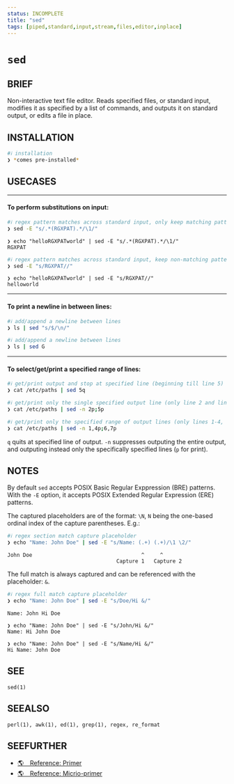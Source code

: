```yaml
---
status: INCOMPLETE
title: "sed"
tags: [piped,standard,input,stream,files,editor,inplace]
---
```


# `sed`

## BRIEF

Non-interactive text file editor. Reads specified files, or standard input, modifies it as specified by a list of commands, and outputs it on standard output, or edits a file in place.

## INSTALLATION


```bash
#ℹ︎ installation
❯ *comes pre-installed*
```


## USECASES

----
#### To perform substitutions on input:


```bash
#ℹ︎ regex pattern matches across standard input, only keep matching pattern
❯ sed -E "s/.*(RGXPAT).*/\1/"
```


    ❯ echo "helloRGXPATworld" | sed -E "s/.*(RGXPAT).*/\1/"
    RGXPAT


```bash
#ℹ︎ regex pattern matches across standard input, keep non-matching pattern
❯ sed -E "s/RGXPAT//"
```


    ❯ echo "helloRGXPATworld" | sed -E "s/RGXPAT//"
    helloworld

----
#### To print a newline in between lines:


```bash
#ℹ︎ add/append a newline between lines
❯ ls | sed "s/$/\n/"
```


```bash
#ℹ︎ add/append a newline between lines
❯ ls | sed G
```


----
#### To select/get/print a specified range of lines:


```bash
#ℹ︎ get/print output and stop at specified line (beginning till line 5)
❯ cat /etc/paths | sed 5q
```


```bash
#ℹ︎ get/print only the single specified output line (only line 2 and line 5)
❯ cat /etc/paths | sed -n 2p;5p
```


```bash
#ℹ︎ get/print only the specified range of output lines (only lines 1-4, and 6-7)
❯ cat /etc/paths | sed -n 1,4p;6,7p
```


`q` quits at specified line of output.
`-n` suppresses outputing the entire output, and outputing instead only the specifically specified lines (`p` for print).


## NOTES

By default `sed` accepts POSIX Basic Regular Exppression (BRE) patterns. With the `-E` option, it accepts POSIX Extended Regular Expression (ERE) patterns.

The captured placeholders are of the format: `\N`, `N` being the one-based ordinal index of the capture parentheses. E.g.:


```bash
#ℹ︎ regex section match capture placeholder
❯ echo "Name: John Doe" | sed -E "s/Name: (.+) (.+)/\1 \2/"
```

    John Doe                                   ^     ^
                                       Capture 1   Capture 2

The full match is always captured and can be referenced with the placeholder: `&`.


```bash
#ℹ︎ regex full match capture placeholder
❯ echo "Name: John Doe" | sed -E "s/Doe/Hi &/"
```

    Name: John Hi Doe

    ❯ echo "Name: John Doe" | sed -E "s/John/Hi &/"
    Name: Hi John Doe

    ❯ echo "Name: John Doe" | sed -E "s/Name/Hi &/"
    Hi Name: John Doe

## SEE

    sed(1)

## SEEALSO

    perl(1), awk(1), ed(1), grep(1), regex, re_format

## SEEFURTHER

- [🌎 Reference: Primer](https://tldp.org/LDP/Bash-Beginners-Guide/html/Bash-Beginners-Guide.html#chap_05)
- [🌎 Reference: Micrio-primer](https://tldp.org/LDP/abs/html/abs-guide.html#AEN23170)
